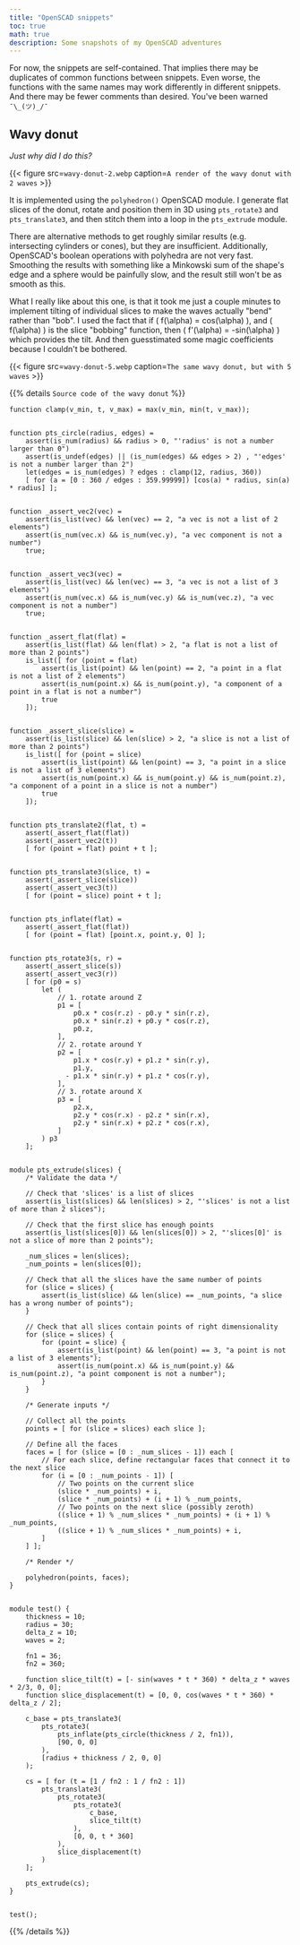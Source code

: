 ```yaml
---
title: "OpenSCAD snippets"
toc: true
math: true
description: Some snapshots of my OpenSCAD adventures
---
```


For now, the snippets are self-contained.
That implies there may be duplicates of common functions between snippets.
Even worse, the functions with the same names may work differently in different snippets.
And there may be fewer comments than desired.
You've been warned `¯\_(ツ)_/¯`

## Wavy donut

*Just why did I do this?*

{{< figure src=`wavy-donut-2.webp` caption=`A render of the wavy donut with 2 waves` >}}

It is implemented using the `polyhedron()` OpenSCAD module.
I generate flat slices of the donut, rotate and position them in 3D using `pts_rotate3` and `pts_translate3`, and then stitch them into a loop in the `pts_extrude` module.

There are alternative methods to get roughly similar results (e.g. intersecting cylinders or cones), but they are insufficient.
Additionally, OpenSCAD's boolean operations with polyhedra are not very fast.
Smoothing the results with something like a Minkowski sum of the shape's edge and a sphere would be painfully slow, and the result still won't be as smooth as this.

What I really like about this one, is that it took me just a couple minutes to implement tilting of individual slices to make the waves actually "bend" rather than "bob".
I used the fact that if \( f(\alpha) = cos(\alpha) \), and \( f(\alpha) \) is the slice "bobbing" function, then \( f'(\alpha) = -sin(\alpha) \) which provides the tilt.
And then guesstimated some magic coefficients because I couldn't be bothered.

{{< figure src=`wavy-donut-5.webp` caption=`The same wavy donut, but with 5 waves` >}}

{{% details `Source code of the wavy donut` %}}

```scad
function clamp(v_min, t, v_max) = max(v_min, min(t, v_max));


function pts_circle(radius, edges) =
    assert(is_num(radius) && radius > 0, "'radius' is not a number larger than 0")
    assert(is_undef(edges) || (is_num(edges) && edges > 2) , "'edges' is not a number larger than 2")
    let(edges = is_num(edges) ? edges : clamp(12, radius, 360))
    [ for (a = [0 : 360 / edges : 359.99999]) [cos(a) * radius, sin(a) * radius] ];


function _assert_vec2(vec) =
    assert(is_list(vec) && len(vec) == 2, "a vec is not a list of 2 elements")
    assert(is_num(vec.x) && is_num(vec.y), "a vec component is not a number")
    true;


function _assert_vec3(vec) =
    assert(is_list(vec) && len(vec) == 3, "a vec is not a list of 3 elements")
    assert(is_num(vec.x) && is_num(vec.y) && is_num(vec.z), "a vec component is not a number")
    true;


function _assert_flat(flat) =
    assert(is_list(flat) && len(flat) > 2, "a flat is not a list of more than 2 points")
    is_list([ for (point = flat)
        assert(is_list(point) && len(point) == 2, "a point in a flat is not a list of 2 elements")
        assert(is_num(point.x) && is_num(point.y), "a component of a point in a flat is not a number")
        true
    ]);


function _assert_slice(slice) =
    assert(is_list(slice) && len(slice) > 2, "a slice is not a list of more than 2 points")
    is_list([ for (point = slice)
        assert(is_list(point) && len(point) == 3, "a point in a slice is not a list of 3 elements")
        assert(is_num(point.x) && is_num(point.y) && is_num(point.z), "a component of a point in a slice is not a number")
        true
    ]);


function pts_translate2(flat, t) =
    assert(_assert_flat(flat))
    assert(_assert_vec2(t))
    [ for (point = flat) point + t ];


function pts_translate3(slice, t) =
    assert(_assert_slice(slice))
    assert(_assert_vec3(t))
    [ for (point = slice) point + t ];


function pts_inflate(flat) =
    assert(_assert_flat(flat))
    [ for (point = flat) [point.x, point.y, 0] ];


function pts_rotate3(s, r) =
    assert(_assert_slice(s))
    assert(_assert_vec3(r))
    [ for (p0 = s)
        let (
            // 1. rotate around Z
            p1 = [
                p0.x * cos(r.z) - p0.y * sin(r.z),
                p0.x * sin(r.z) + p0.y * cos(r.z),
                p0.z,
            ],
            // 2. rotate around Y
            p2 = [
                p1.x * cos(r.y) + p1.z * sin(r.y),
                p1.y,
              - p1.x * sin(r.y) + p1.z * cos(r.y),
            ],
            // 3. rotate around X
            p3 = [
                p2.x,
                p2.y * cos(r.x) - p2.z * sin(r.x),
                p2.y * sin(r.x) + p2.z * cos(r.x),
            ]
        ) p3
    ];


module pts_extrude(slices) {
    /* Validate the data */

    // Check that 'slices' is a list of slices
    assert(is_list(slices) && len(slices) > 2, "'slices' is not a list of more than 2 slices");

    // Check that the first slice has enough points
    assert(is_list(slices[0]) && len(slices[0]) > 2, "'slices[0]' is not a slice of more than 2 points");

    _num_slices = len(slices);
    _num_points = len(slices[0]);

    // Check that all the slices have the same number of points
    for (slice = slices) {
        assert(is_list(slice) && len(slice) == _num_points, "a slice has a wrong number of points");
    }

    // Check that all slices contain points of right dimensionality
    for (slice = slices) {
        for (point = slice) {
            assert(is_list(point) && len(point) == 3, "a point is not a list of 3 elements");
            assert(is_num(point.x) && is_num(point.y) && is_num(point.z), "a point component is not a number");
        }
    }

    /* Generate inputs */

    // Collect all the points
    points = [ for (slice = slices) each slice ];

    // Define all the faces
    faces = [ for (slice = [0 : _num_slices - 1]) each [
        // For each slice, define rectangular faces that connect it to the next slice
        for (i = [0 : _num_points - 1]) [
            // Two points on the current slice
            (slice * _num_points) + i,
            (slice * _num_points) + (i + 1) % _num_points,
            // Two points on the next slice (possibly zeroth)
            ((slice + 1) % _num_slices * _num_points) + (i + 1) % _num_points,
            ((slice + 1) % _num_slices * _num_points) + i,
        ]
    ] ];

    /* Render */

    polyhedron(points, faces);
}


module test() {
    thickness = 10;
    radius = 30;
    delta_z = 10;
    waves = 2;

    fn1 = 36;
    fn2 = 360;

    function slice_tilt(t) = [- sin(waves * t * 360) * delta_z * waves * 2/3, 0, 0];
    function slice_displacement(t) = [0, 0, cos(waves * t * 360) * delta_z / 2];

    c_base = pts_translate3(
        pts_rotate3(
            pts_inflate(pts_circle(thickness / 2, fn1)),
            [90, 0, 0]
        ),
        [radius + thickness / 2, 0, 0]
    );

    cs = [ for (t = [1 / fn2 : 1 / fn2 : 1])
        pts_translate3(
            pts_rotate3(
                pts_rotate3(
                    c_base,
                    slice_tilt(t)
                ),
                [0, 0, t * 360]
            ),
            slice_displacement(t)
        )
    ];

    pts_extrude(cs);
}


test();
```

{{% /details %}}
